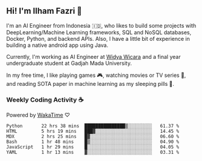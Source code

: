 ## Hi! I'm Ilham Fazri 👋

I'm an AI Engineer from Indonesia 🇮🇩, who likes to build some projects with DeepLearning/Machine Learning frameworks, SQL and NoSQL databases, Docker, Python, and backend APIs. Also, I have a little bit of experience in building a native android app using Java.

Currently, I'm working as AI Engineer at [Widya Wicara](https://widyawicara.com) and a final year undergraduate student at Gadjah Mada University. 

In my free time, I like playing games 🎮, watching movies or TV series 🍿, and reading SOTA paper in machine learning as my sleeping pills 💊. 

### Weekly Coding Activity ☕
Powered by [WakaTime](https://wakatime.com/) ♡
<!--START_SECTION:waka-->

```text
Python       22 hrs 38 mins  ███████████████▒░░░░░░░░░   61.37 %
HTML         5 hrs 19 mins   ███▓░░░░░░░░░░░░░░░░░░░░░   14.45 %
MDX          2 hrs 25 mins   █▓░░░░░░░░░░░░░░░░░░░░░░░   06.60 %
Bash         1 hr 48 mins    █▒░░░░░░░░░░░░░░░░░░░░░░░   04.90 %
JavaScript   1 hr 29 mins    █░░░░░░░░░░░░░░░░░░░░░░░░   04.05 %
YAML         1 hr 13 mins    ▓░░░░░░░░░░░░░░░░░░░░░░░░   03.31 %
```

<!--END_SECTION:waka-->
